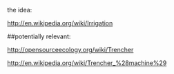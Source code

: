 the idea:

http://en.wikipedia.org/wiki/Irrigation


##potentially relevant:

http://opensourceecology.org/wiki/Trencher

http://en.wikipedia.org/wiki/Trencher_%28machine%29
